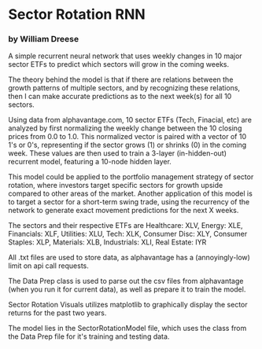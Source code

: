 # Sector Rotation RNN
### by William Dreese

A simple recurrent neural network that uses weekly changes in 10 major sector ETFs to predict which sectors will grow in the coming weeks.

The theory behind the model is that if there are relations between the growth patterns of multiple sectors, and by recognizing these relations, then I can make accurate predictions as to the next week(s) for all 10 sectors. 

Using data from alphavantage.com, 10 sector ETFs (Tech, Finacial, etc) are analyzed by first normalizing the weekly change between the 10 closing prices from 0.0 to 1.0. This normalized vector is paired with a vector of 10 1's or 0's, representing if the sector grows (1) or shrinks (0) in the coming week. These values are then used to train a 3-layer (in-hidden-out) recurrent model, featuring a 10-node hidden layer. 

This model could be applied to the portfolio management strategy of sector rotation, where investors target specific sectors for growth upside compared to other areas of the market. Another application of this model is to target a sector for a short-term swing trade, using the recurrency of the network to generate exact movement predictions for the next X weeks. 

The sectors and their respective ETFs are
Healthcare: XLV,
Energy: XLE,
Financials: XLF,
Utilities: XLU,
Tech: XLK,
Consumer Disc: XLY,
Consumer Staples: XLP,
Materials: XLB,
Industrials: XLI,
Real Estate: IYR

All .txt files are used to store data, as alphavantage has a (annoyingly-low) limit on api call requests. 

The Data Prep class is used to parse out the csv files from alphavantage (when you run it for current data), as well as prepare it to train the model. 

Sector Rotation Visuals utilizes matplotlib to graphically display the sector returns for the past two years. 

The model lies in the SectorRotationModel file, which uses the class from the Data Prep file for it's training and testing data.  
